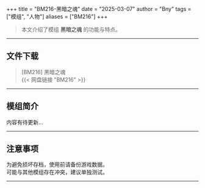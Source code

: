 +++
title = "BM216-黑暗之魂"
date = "2025-03-07"
author = "Bny"
tags = ["模组", "人物"]
aliases = ["BM216"]
+++

> 本文介绍了模组 **黑暗之魂** 的功能与特点。

---

## 文件下载

> [BM216] 黑暗之魂  
{{< 网盘链接 "BM216" >}}  

---

## 模组简介

>  
内容有待更新...  

---

## 注意事项

>  
为避免损坏存档，使用前请备份游戏数据。  
可能与其他模组存在冲突，建议单独测试。  

---

